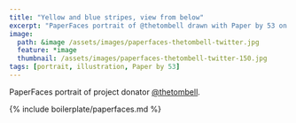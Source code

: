 ```yaml
---
title: "Yellow and blue stripes, view from below"
excerpt: "PaperFaces portrait of @thetombell drawn with Paper by 53 on an iPad."
image: 
  path: &image /assets/images/paperfaces-thetombell-twitter.jpg 
  feature: *image
  thumbnail: /assets/images/paperfaces-thetombell-twitter-150.jpg
tags: [portrait, illustration, Paper by 53]
---
```


PaperFaces portrait of project donator [@thetombell](http://twitter.com/thetombell).

{% include boilerplate/paperfaces.md %}
